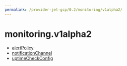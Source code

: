 ```yaml
---
permalink: /provider-jet-gcp/0.2/monitoring/v1alpha2/
---
```


# monitoring.v1alpha2



* [alertPolicy](alertPolicy.md)
* [notificationChannel](notificationChannel.md)
* [uptimeCheckConfig](uptimeCheckConfig.md)